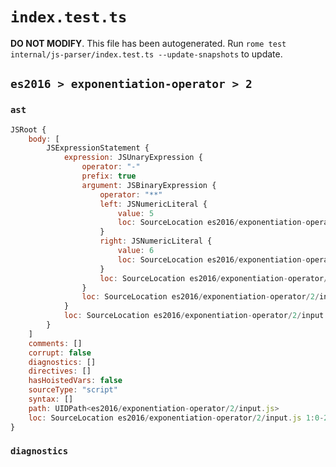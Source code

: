 # `index.test.ts`

**DO NOT MODIFY**. This file has been autogenerated. Run `rome test internal/js-parser/index.test.ts --update-snapshots` to update.

## `es2016 > exponentiation-operator > 2`

### `ast`

```javascript
JSRoot {
	body: [
		JSExpressionStatement {
			expression: JSUnaryExpression {
				operator: "-"
				prefix: true
				argument: JSBinaryExpression {
					operator: "**"
					left: JSNumericLiteral {
						value: 5
						loc: SourceLocation es2016/exponentiation-operator/2/input.js 1:2-1:3
					}
					right: JSNumericLiteral {
						value: 6
						loc: SourceLocation es2016/exponentiation-operator/2/input.js 1:7-1:8
					}
					loc: SourceLocation es2016/exponentiation-operator/2/input.js 1:2-1:8
				}
				loc: SourceLocation es2016/exponentiation-operator/2/input.js 1:0-1:9
			}
			loc: SourceLocation es2016/exponentiation-operator/2/input.js 1:0-1:10
		}
	]
	comments: []
	corrupt: false
	diagnostics: []
	directives: []
	hasHoistedVars: false
	sourceType: "script"
	syntax: []
	path: UIDPath<es2016/exponentiation-operator/2/input.js>
	loc: SourceLocation es2016/exponentiation-operator/2/input.js 1:0-2:0
}
```

### `diagnostics`

```

```
